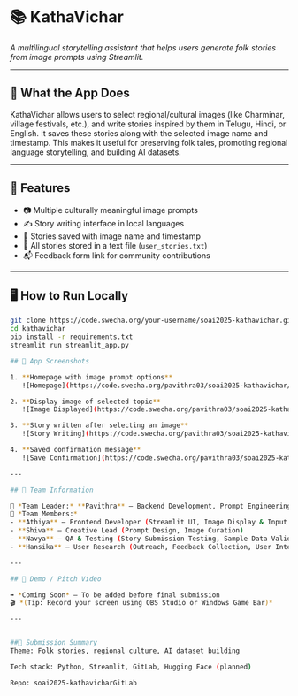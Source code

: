 # 📚 KathaVichar

_A multilingual storytelling assistant that helps users generate folk stories from image prompts using Streamlit._

---

## 🧩 What the App Does

KathaVichar allows users to select regional/cultural images (like Charminar, village festivals, etc.), and write stories inspired by them in Telugu, Hindi, or English. It saves these stories along with the selected image name and timestamp. This makes it useful for preserving folk tales, promoting regional language storytelling, and building AI datasets.

---

## 🚀 Features

- 📷 Multiple culturally meaningful image prompts
- ✍️ Story writing interface in local languages
- 💾 Stories saved with image name and timestamp
- 📄 All stories stored in a text file (`user_stories.txt`)
- 📬 Feedback form link for community contributions

---

## 🖥️ How to Run Locally

```bash
git clone https://code.swecha.org/your-username/soai2025-kathavichar.git
cd kathavichar
pip install -r requirements.txt
streamlit run streamlit_app.py

## 📸 App Screenshots

1. **Homepage with image prompt options**  
   ![Homepage](https://code.swecha.org/pavithra03/soai2025-kathavichar/-/raw/main/kathavichar_image_options.jpg)

2. **Display image of selected topic**  
   ![Image Displayed](https://code.swecha.org/pavithra03/soai2025-kathavichar/-/raw/main/kathavichar_image.jpg)

3. **Story written after selecting an image**  
   ![Story Writing](https://code.swecha.org/pavithra03/soai2025-kathavichar/-/raw/main/kathavichar_story_written.jpg)

4. **Saved confirmation message**  
   ![Save Confirmation](https://code.swecha.org/pavithra03/soai2025-kathavichar/-/raw/main/kathavichar_save_success.jpg)

---

## 🤝 Team Information

👤 *Team Leader:* **Pavithra** — Backend Development, Prompt Engineering, Hugging Face API Integration  
👥 *Team Members:*
- **Athiya** — Frontend Developer (Streamlit UI, Image Display & Input Handling)  
- **Shiva** — Creative Lead (Prompt Design, Image Curation)  
- **Navya** — QA & Testing (Story Submission Testing, Sample Data Validation)  
- **Hansika** — User Research (Outreach, Feedback Collection, User Interviews)

---

## 🎥 Demo / Pitch Video

➡️ *Coming Soon* — To be added before final submission  
🎬 *(Tip: Record your screen using OBS Studio or Windows Game Bar)*

---


##🏁 Submission Summary
Theme: Folk stories, regional culture, AI dataset building

Tech stack: Python, Streamlit, GitLab, Hugging Face (planned)

Repo: soai2025-kathavicharGitLab


